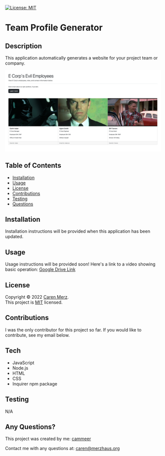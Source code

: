 [![License: MIT](https://img.shields.io/badge/License-MIT-yellow.svg)](https://opensource.org/licenses/MIT)
# Team Profile Generator
  ## Description
  This application automatically generates a website for your project team or company.

![Team Profile Generator](./assets/images/teamprofile.png)
  ## Table of Contents
  * [Installation](#installation)
  * [Usage](#usage)
  * [License](#license)
  * [Contributions](#contributions)
  * [Testing](#testing)
  * [Questions](#questions)
  
  ## Installation
  Installation instructions will be provided when this application has been updated.
  
  ## Usage
  Usage instructions will be provided soon! Here's a link to a video showing basic operation: [Google Drive Link](https://drive.google.com/)
 
  ## License
 Copyright © 2022 [Caren Merz](https://github.com/cammeer). <br />
This project is [MIT](https://github.com/cammeer/next-progress-bar/blob/main/LICENSE) licensed.
  
  ## Contributions
  I was the only contributor for this project so far. If you would like to contribute, see my email below.
 
  ## Tech
  * JavaScript
  * Node.js
  * HTML
  * CSS
  * Inquirer npm package
  
  ## Testing
  N/A
  
  ## Any Questions?
  This project was created by me: [cammeer](https://github.com/cammeer)
  
  Contact me with any questions at: [caren@merzhaus.org](caren@merzhaus.org)